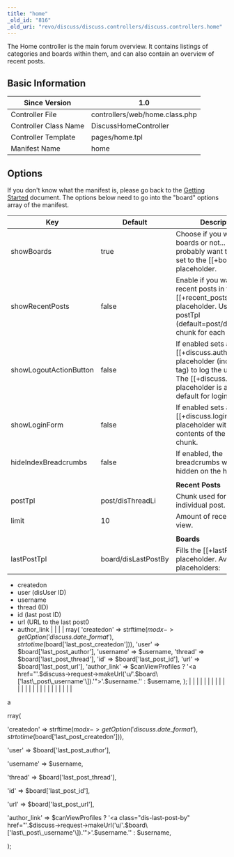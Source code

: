 ```yaml
---
title: "home"
_old_id: "816"
_old_uri: "revo/discuss/discuss.controllers/discuss.controllers.home"
---
```


The Home controller is the main forum overview. It contains listings of categories and boards within them, and can also contain an overview of recent posts.

## Basic Information

| Since Version         | 1.0                            |
| --------------------- | ------------------------------ |
| Controller File       | controllers/web/home.class.php |
| Controller Class Name | DiscussHomeController          |
| Controller Template   | pages/home.tpl                 |
| Manifest Name         | home                           |

## Options

If you don't know what the manifest is, please go back to the [Getting Started](extras/discuss/discuss.getting-started "Discuss.Getting Started") document. The options below need to go into the "board" options array of the manifest.

| Key                    | Default             | Description                                                                                                                                                                   |
| ---------------------- | ------------------- | ----------------------------------------------------------------------------------------------------------------------------------------------------------------------------- |
| showBoards             | true                | Choose if you want to see boards or not... you'll probably want this :) Gets set to the \[\[+boards\]\] placeholder.                                                          |
| showRecentPosts        | false               | Enable if you want to get recent posts in the \[\[+recent\_posts\]\] placeholder. Uses the postTpl (default=post/disThreadLi) chunk for each post.                            |
| showLogoutActionButton | false               | If enabled sets a \[\[+discuss.authLink\]\] placeholder (including <a> tag) to log the user out. The \[\[+discuss.authLink\]\] placeholder is available by default for login. |
| showLoginForm          | false               | If enabled sets a \[\[+discuss.loginForm\]\] placeholder with the contents of the dislogin chunk.                                                                             |
| hideIndexBreadcrumbs   | false               | If enabled, the breadcrumbs will be hidden on the homepage.                                                                                                                   |
|                        |                     |                                                                                                                                                                               |
|                        |                     | **Recent Posts**                                                                                                                                                              |
| postTpl                | post/disThreadLi    | Chunk used for each individual post.                                                                                                                                          |
| limit                  | 10                  | Amount of recent posts to view.                                                                                                                                               |
|                        |                     |                                                                                                                                                                               |
|                        |                     | **Boards**                                                                                                                                                                    |
| lastPostTpl            | board/disLastPostBy | Fills the \[\[+lastPost\]\] placeholder. Available placeholders:                                                                                                              |
- createdon 
- user (disUser ID) 
- username 
- thread (ID) 
- id (last post ID) 
- url (URL to the last post0 
- author\_link |
|  |  | rray( 
 'createdon' => strftime($modx->getOption('discuss.date\_format'),strtotime($board\['last\_post\_createdon'\])), 
 'user' => $board\['last\_post\_author'\], 
 'username' => $username, 
 'thread' => $board\['last\_post\_thread'\], 
 'id' => $board\['last\_post\_id'\], 
 'url' => $board\['last\_post\_url'\], 
 'author\_link' => $canViewProfiles ? '<a href="'.$discuss->request->makeUrl('u/'.$board\['last\_post\_username'\]).'">'.$username.'</a>' : $username, 
 ); |
|  |  |  |
|  |  |  |
|  |  |  |
|  |  |  |
|  |  |  |
|  |  |  |

a

rray(

 'createdon' => strftime($modx->getOption('discuss.date\_format'),strtotime($board\['last\_post\_createdon'\])),

 'user' => $board\['last\_post\_author'\],

 'username' => $username,

 'thread' => $board\['last\_post\_thread'\],

 'id' => $board\['last\_post\_id'\],

 'url' => $board\['last\_post\_url'\],

 'author\_link' => $canViewProfiles ? '<a class="dis-last-post-by" href="'.$discuss->request->makeUrl('u/'.$board\['last\_post\_username'\]).'">'.$username.'</a>' : $username,

 );